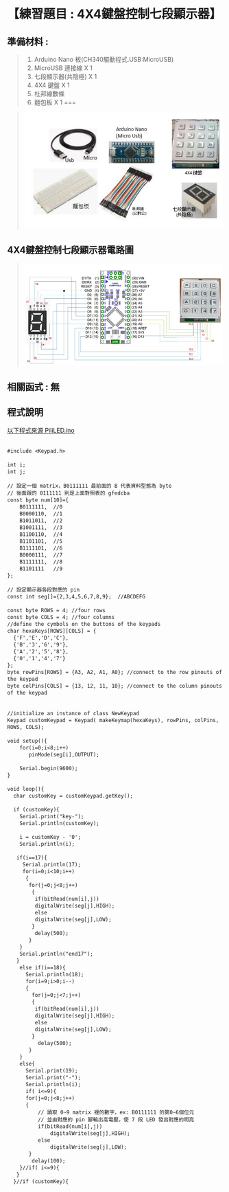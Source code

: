 <h1>【練習題目 : 4X4鍵盤控制七段顯示器】</h1>

## 準備材料 : 
>1. Arduino Nano 板(CH340驅動程式.USB:MicroUSB)
>2. MicroUSB 連接線 X 1
>3. 七段顯示器(共陰極) X 1
>4. 4X4 鍵盤 X 1
>5. 杜邦線數條
>6. 麵包板 X 1
===
 
>![](https://github.com/derricktsai0904/Arduino/blob/master/02%20Arduino%20%E5%9F%BA%E6%9C%AC%E6%84%9F%E6%B8%AC%E5%99%A8%E5%AF%A6%E4%BD%9C%E7%AF%84%E4%BE%8B/C.4X4%E9%8D%B5%E7%9B%A4%E6%8E%A7%E5%88%B6%E4%B8%83%E6%AE%B5%E9%A1%AF%E7%A4%BA%E5%99%A8/Arduino_Keypad_Seven.JPG?raw=true)

## 4X4鍵盤控制七段顯示器電路圖

>![](https://github.com/derricktsai0904/Arduino/blob/master/02%20Arduino%20%E5%9F%BA%E6%9C%AC%E6%84%9F%E6%B8%AC%E5%99%A8%E5%AF%A6%E4%BD%9C%E7%AF%84%E4%BE%8B/C.4X4%E9%8D%B5%E7%9B%A4%E6%8E%A7%E5%88%B6%E4%B8%83%E6%AE%B5%E9%A1%AF%E7%A4%BA%E5%99%A8/Arduino_Keypad_7_circuit.JPG?raw=true)

## 相關函式 : 無

## 程式說明

[以下程式來源 PiliLED.ino ]:https://github.com/derricktsai0904/Arduino/blob/master/02%20Arduino%20%E5%9F%BA%E6%9C%AC%E6%84%9F%E6%B8%AC%E5%99%A8%E5%AF%A6%E4%BD%9C%E7%AF%84%E4%BE%8B/B.%E9%9C%B9%E9%9D%82%E7%87%88%E6%8E%A7%E5%88%B6/PiliLED.ino "PiliLED.ino"
[以下程式來源 PiliLED.ino ]
``` arduino

#include <Keypad.h>

int i;
int j;

// 設定一個 matrix，B0111111 最前面的 B 代表資料型態為 byte
// 後面跟的 0111111 則是上面對照表的 gfedcba 
const byte num[10]={
    B0111111,  //0
    B0000110,  //1
    B1011011,  //2
    B1001111,  //3
    B1100110,  //4
    B1101101,  //5
    B1111101,  //6
    B0000111,  //7    
    B1111111,  //8
    B1101111   //9    
};

// 設定顯示器各段對應的 pin
const int seg[]={2,3,4,5,6,7,8,9};  //ABCDEFG

const byte ROWS = 4; //four rows
const byte COLS = 4; //four columns
//define the cymbols on the buttons of the keypads
char hexaKeys[ROWS][COLS] = {
  {'F','E','D','C'},
  {'B','3','6','9'},
  {'A','2','5','8'},
  {'0','1','4','7'}
};
byte rowPins[ROWS] = {A3, A2, A1, A0}; //connect to the row pinouts of the keypad
byte colPins[COLS] = {13, 12, 11, 10}; //connect to the column pinouts of the keypad


//initialize an instance of class NewKeypad
Keypad customKeypad = Keypad( makeKeymap(hexaKeys), rowPins, colPins, ROWS, COLS); 

void setup(){
    for(i=0;i<8;i++)
       pinMode(seg[i],OUTPUT);
       
    Serial.begin(9600);
}
  
void loop(){
  char customKey = customKeypad.getKey();
  
  if (customKey){
    Serial.print("key-");
    Serial.println(customKey);

    i = customKey - '0';
    Serial.println(i);

   if(i==17){
     Serial.println(17);
     for(i=0;i<10;i++)
      {
       for(j=0;j<8;j++)
        {
         if(bitRead(num[i],j))
         digitalWrite(seg[j],HIGH);
         else
         digitalWrite(seg[j],LOW);        
        }
         delay(500);    
       } 
    } 
    Serial.println("end17");
   }
    else if(i==18){
      Serial.println(18);
      for(i=9;i>0;i--)
      {
        for(j=0;j<7;j++)
        {
         if(bitRead(num[i],j))
         digitalWrite(seg[j],HIGH);
         else
         digitalWrite(seg[j],LOW);        
        }
          delay(500);    
       } 
    }
    else{
      Serial.print(19);
      Serial.print("-");
      Serial.println(i);
      if( i<=9){
      for(j=0;j<8;j++)
      {
          // 讀取 0~9 matrix 裡的數字，ex: B0111111 的第0~6個位元
          // 並由對應的 pin 腳輸出高電壓，使 7 段 LED 發出對應的明亮
          if(bitRead(num[i],j))
              digitalWrite(seg[j],HIGH);
          else
              digitalWrite(seg[j],LOW);        
       }
        delay(100);    
    }//if( i<=9){
   } 
  }//if (customKey){
```
